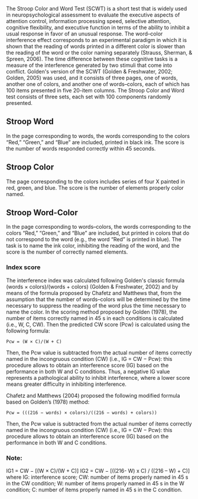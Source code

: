 The Stroop Color and Word Test (SCWT) is a short test that is widely used in neuropsychological assessment to evaluate the 
executive aspects of attention control, information processing speed, selective attention, cognitive flexibility, 
and executive function in terms of the ability to inhibit a usual response in favor of an unusual response. 
The word–color interference effect corresponds to an experimental paradigm in which 
it is shown that the reading of words printed in a different color is slower than 
the reading of the word or the color naming separately (Strauss, Sherman, & Spreen, 2006). 
The time difference between these cognitive tasks is a measure of the interference generated by 
two stimuli that come into conflict. Golden's version of the SCWT (Golden & Freshwater, 2002; Golden, 2005) was used, and 
it consists of three pages, one of words, another one of colors, and another one of words–colors, 
each of which has 100 items presented in five 20-item columns. The Stroop Color and Word test consists of three sets, 
each set with 100 components randomly presented. 

## Stroop Word
In the page corresponding to words, the words corresponding to the colors “Red,” “Green,” and “Blue” are included, 
printed in black ink. The score is the number of words responded correctly within 45 seconds. 

## Stroop Color
The page corresponding to the colors includes series of four X painted in red, green, and blue. 
The score is the number of elements properly color named.

## Stroop Word-Color
In the page corresponding to words–colors, the words corresponding to the colors “Red,” “Green,” and “Blue” are included, 
but printed in colors that do not correspond to the word (e.g., the word “Red” is printed in blue). The task is to name the ink color, inhibiting the reading of the word, and the score is the number of correctly named elements. 

### Index score
The interference index was calculated following Golden's classic formula (words × colors)/(words + colors) (Golden & Freshwater, 2002) and by means of the formula proposed by Chafetz and Matthews that, from the assumption that the number of words–colors will be determined by the time necessary to suppress the reading of the word plus the time necessary to name the color.
In the scoring method proposed by Golden (1978), the number of items correctly named in 45 s in each conditions is calculated (i.e., W, C, CW). Then the predicted CW score (Pcw) is calculated using the following formula:

`Pcw = (W × C)/(W + C)`


Then, the Pcw value is subtracted from the actual number of items correctly named in the incongruous condition (CW) (i.e., IG = CW − Pcw): this procedure allows to obtain an interference score (IG) based on the performance in both W and C conditions. Thus, a negative IG value represents a pathological ability to inhibit interference, where a lower score means greater difficulty in inhibiting interference.

Chafetz and Matthews (2004) proposed the following modified formula based on Golden’s (1978) method: 

`Pcw = (((216 − words) × colors)/((216 − words) + colors))`


Then, the Pcw value is subtracted from the actual number of items correctly named in the incongruous condition (CW) (i.e., IG = CW − Pcw): this procedure allows to obtain an interference score (IG) based on the performance in both W and C conditions.


### Note: 
IG1 = CW − [(W × C)/(W + C)]
IG2 = CW − [((216- W) x C)  / ((216 – W) + C)]
where IG: interference score; CW: number of items properly named in 45 s in the CW condition; 
W: number of items properly named in 45 s in the W condition; C: number of items properly named in 45 s in the C condition.

